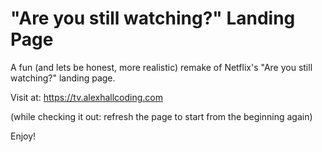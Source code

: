 # "Are you still watching?" Landing Page

A fun (and lets be honest, more realistic) remake of Netflix's "Are you still watching?" landing page.

Visit at: https://tv.alexhallcoding.com

(while checking it out: refresh the page to start from the beginning again)

Enjoy!